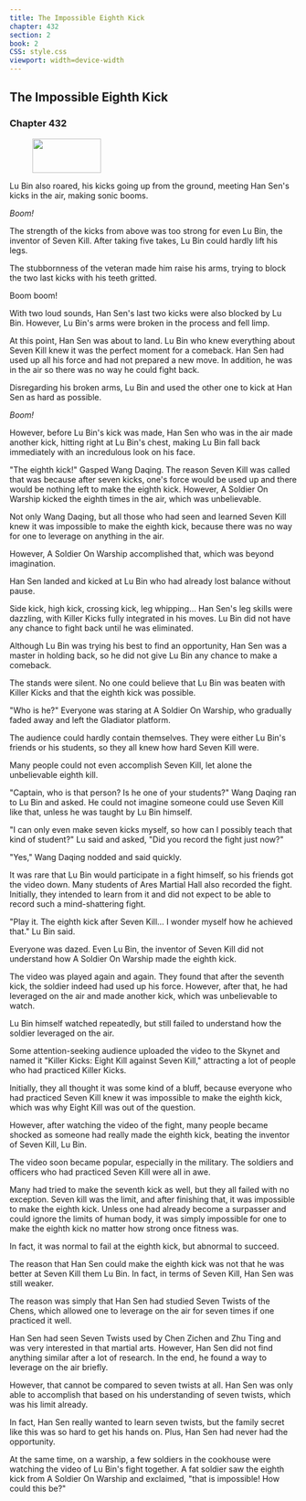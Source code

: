 ```yaml
---
title: The Impossible Eighth Kick
chapter: 432
section: 2
book: 2
CSS: style.css
viewport: width=device-width
---
```


## The Impossible Eighth Kick

### Chapter 432

<figure>
	<img src="../Images/gem.gif" alt="" id="gem" width="120" height="60" />
</figure>

Lu Bin also roared, his kicks going up from the ground, meeting Han Sen's kicks in the air, making sonic booms.

*Boom!*

The strength of the kicks from above was too strong for even Lu Bin, the inventor of Seven Kill. After taking five takes, Lu Bin could hardly lift his legs.

The stubbornness of the veteran made him raise his arms, trying to block the two last kicks with his teeth gritted.

Boom boom!

With two loud sounds, Han Sen's last two kicks were also blocked by Lu Bin. However, Lu Bin's arms were broken in the process and fell limp.

At this point, Han Sen was about to land. Lu Bin who knew everything about Seven Kill knew it was the perfect moment for a comeback. Han Sen had used up all his force and had not prepared a new move. In addition, he was in the air so there was no way he could fight back.

Disregarding his broken arms, Lu Bin and used the other one to kick at Han Sen as hard as possible.

*Boom!*

However, before Lu Bin's kick was made, Han Sen who was in the air made another kick, hitting right at Lu Bin's chest, making Lu Bin fall back immediately with an incredulous look on his face.

"The eighth kick!" Gasped Wang Daqing. The reason Seven Kill was called that was because after seven kicks, one's force would be used up and there would be nothing left to make the eighth kick. However, A Soldier On Warship kicked the eighth times in the air, which was unbelievable.

Not only Wang Daqing, but all those who had seen and learned Seven Kill knew it was impossible to make the eighth kick, because there was no way for one to leverage on anything in the air.

However, A Soldier On Warship accomplished that, which was beyond imagination.

Han Sen landed and kicked at Lu Bin who had already lost balance without pause.

Side kick, high kick, crossing kick, leg whipping… Han Sen's leg skills were dazzling, with Killer Kicks fully integrated in his moves. Lu Bin did not have any chance to fight back until he was eliminated.

Although Lu Bin was trying his best to find an opportunity, Han Sen was a master in holding back, so he did not give Lu Bin any chance to make a comeback.

The stands were silent. No one could believe that Lu Bin was beaten with Killer Kicks and that the eighth kick was possible.

"Who is he?" Everyone was staring at A Soldier On Warship, who gradually faded away and left the Gladiator platform.

The audience could hardly contain themselves. They were either Lu Bin's friends or his students, so they all knew how hard Seven Kill were.

Many people could not even accomplish Seven Kill, let alone the unbelievable eighth kill.

"Captain, who is that person? Is he one of your students?" Wang Daqing ran to Lu Bin and asked. He could not imagine someone could use Seven Kill like that, unless he was taught by Lu Bin himself.

"I can only even make seven kicks myself, so how can I possibly teach that kind of student?" Lu said and asked, "Did you record the fight just now?"

"Yes," Wang Daqing nodded and said quickly.

It was rare that Lu Bin would participate in a fight himself, so his friends got the video down. Many students of Ares Martial Hall also recorded the fight. Initially, they intended to learn from it and did not expect to be able to record such a mind-shattering fight.

"Play it. The eighth kick after Seven Kill… I wonder myself how he achieved that." Lu Bin said.

Everyone was dazed. Even Lu Bin, the inventor of Seven Kill did not understand how A Soldier On Warship made the eighth kick.

The video was played again and again. They found that after the seventh kick, the soldier indeed had used up his force. However, after that, he had leveraged on the air and made another kick, which was unbelievable to watch.

Lu Bin himself watched repeatedly, but still failed to understand how the soldier leveraged on the air.

Some attention-seeking audience uploaded the video to the Skynet and named it "Killer Kicks: Eight Kill against Seven Kill," attracting a lot of people who had practiced Killer Kicks.

Initially, they all thought it was some kind of a bluff, because everyone who had practiced Seven Kill knew it was impossible to make the eighth kick, which was why Eight Kill was out of the question.

However, after watching the video of the fight, many people became shocked as someone had really made the eighth kick, beating the inventor of Seven Kill, Lu Bin.

The video soon became popular, especially in the military. The soldiers and officers who had practiced Seven Kill were all in awe.

Many had tried to make the seventh kick as well, but they all failed with no exception. Seven kill was the limit, and after finishing that, it was impossible to make the eighth kick. Unless one had already become a surpasser and could ignore the limits of human body, it was simply impossible for one to make the eighth kick no matter how strong once fitness was.

In fact, it was normal to fail at the eighth kick, but abnormal to succeed.

The reason that Han Sen could make the eighth kick was not that he was better at Seven Kill them Lu Bin. In fact, in terms of Seven Kill, Han Sen was still weaker.

The reason was simply that Han Sen had studied Seven Twists of the Chens, which allowed one to leverage on the air for seven times if one practiced it well.

Han Sen had seen Seven Twists used by Chen Zichen and Zhu Ting and was very interested in that martial arts. However, Han Sen did not find anything similar after a lot of research. In the end, he found a way to leverage on the air briefly.

However, that cannot be compared to seven twists at all. Han Sen was only able to accomplish that based on his understanding of seven twists, which was his limit already.

In fact, Han Sen really wanted to learn seven twists, but the family secret like this was so hard to get his hands on. Plus, Han Sen had never had the opportunity.

At the same time, on a warship, a few soldiers in the cookhouse were watching the video of Lu Bin's fight together. A fat soldier saw the eighth kick from A Soldier On Warship and exclaimed, "that is impossible! How could this be?"